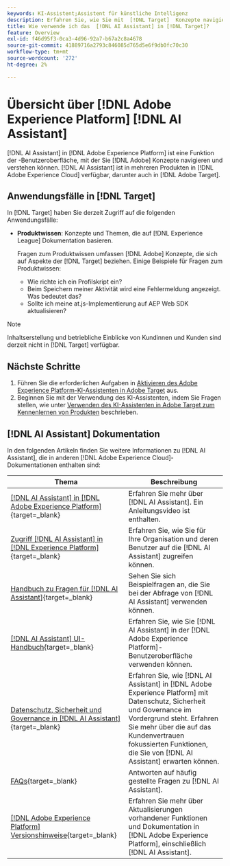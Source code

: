 ```yaml
---
keywords: KI-Assistent;Assistent für künstliche Intelligenz
description: Erfahren Sie, wie Sie mit  [!DNL Target]  Konzepte navigieren und verstehen können [!DNL AI Assistant].
title: Wie verwende ich das  [!DNL AI Assistant] in [!DNL Target]?
feature: Overview
exl-id: f46d95f3-0ca3-4d96-92a7-b67a2c8a4678
source-git-commit: 41889716a2793c846085d765d5e6f9db0fc70c30
workflow-type: tm+mt
source-wordcount: '272'
ht-degree: 2%

---
```


# Übersicht über [!DNL Adobe Experience Platform] [!DNL AI Assistant]

[!DNL AI Assistant] in [!DNL Adobe Experience Platform] ist eine Funktion der -Benutzeroberfläche, mit der Sie [!DNL Adobe] Konzepte navigieren und verstehen können. [!DNL AI Assistant] ist in mehreren Produkten in [!DNL Adobe Experience Cloud] verfügbar, darunter auch in [!DNL Adobe Target].

## Anwendungsfälle in [!DNL Target]

In [!DNL Target] haben Sie derzeit Zugriff auf die folgenden Anwendungsfälle:

* **Produktwissen**: Konzepte und Themen, die auf [!DNL Experience League] Dokumentation basieren.

  Fragen zum Produktwissen umfassen [!DNL Adobe] Konzepte, die sich auf Aspekte der [!DNL Target] beziehen. Einige Beispiele für Fragen zum Produktwissen:

   * Wie richte ich ein Profilskript ein?
   * Beim Speichern meiner Aktivität wird eine Fehlermeldung angezeigt. Was bedeutet das?
   * Sollte ich meine at.js-Implementierung auf AEP Web SDK aktualisieren?

>[!NOTE]
>
>Inhaltserstellung und betriebliche Einblicke von Kundinnen und Kunden sind derzeit nicht in [!DNL Target] verfügbar.

## Nächste Schritte

1. Führen Sie die erforderlichen Aufgaben in [Aktivieren des Adobe Experience Platform-KI-Assistenten in Adobe Target](/help/main/c-intro/enabling-ai-assistant.md) aus.
1. Beginnen Sie mit der Verwendung des KI-Assistenten, indem Sie Fragen stellen, wie unter [Verwenden des KI-Assistenten in Adobe Target zum Kennenlernen von Produkten](/help/main/c-intro/ai-assistant-product-knowledge.md) beschrieben.

## [!DNL AI Assistant] Dokumentation

In den folgenden Artikeln finden Sie weitere Informationen zu [!DNL AI Assistant], die in anderen [!DNL Adobe Experience Cloud]-Dokumentationen enthalten sind:

| Thema | Beschreibung |
| --- | --- |
| [[!DNL AI Assistant] in [!DNL Adobe Experience Platform]](https://experienceleague.adobe.com/de/docs/experience-platform/ai-assistant/home){target=_blank} | Erfahren Sie mehr über [!DNL AI Assistant]. Ein Anleitungsvideo ist enthalten. |
| [Zugriff [!DNL AI Assistant] in [!DNL Experience Platform]](https://experienceleague.adobe.com/de/docs/experience-platform/ai-assistant/access){target=_blank} | Erfahren Sie, wie Sie für Ihre Organisation und deren Benutzer auf die [!DNL AI Assistant] zugreifen können. |
| [Handbuch zu Fragen für [!DNL AI Assistant]](https://experienceleague.adobe.com/de/docs/experience-platform/ai-assistant/questions){target=_blank} | Sehen Sie sich Beispielfragen an, die Sie bei der Abfrage von [!DNL AI Assistant] verwenden können. |
| [[!DNL AI Assistant] UI-Handbuch](https://experienceleague.adobe.com/de/docs/experience-platform/ai-assistant/ui-guide){target=_blank} | Erfahren Sie, wie Sie [!DNL AI Assistant] in der [!DNL Adobe Experience Platform]-Benutzeroberfläche verwenden können. |
| [Datenschutz, Sicherheit und Governance in [!DNL AI Assistant]](https://experienceleague.adobe.com/de/docs/experience-platform/ai-assistant/privacy){target=_blank} | Erfahren Sie, wie [!DNL AI Assistant] in [!DNL Adobe Experience Platform] mit Datenschutz, Sicherheit und Governance im Vordergrund steht. Erfahren Sie mehr über die auf das Kundenvertrauen fokussierten Funktionen, die Sie von [!DNL AI Assistant] erwarten können. |
| [FAQs](https://experienceleague.adobe.com/de/docs/experience-platform/ai-assistant/faq){target=_blank} | Antworten auf häufig gestellte Fragen zu [!DNL AI Assistant]. |
| [[!DNL Adobe Experience Platform] Versionshinweise](https://experienceleague.adobe.com/de/docs/experience-platform/release-notes/latest){target=_blank} | Erfahren Sie mehr über Aktualisierungen vorhandener Funktionen und Dokumentation in [!DNL Adobe Experience Platform], einschließlich [!DNL AI Assistant]. |